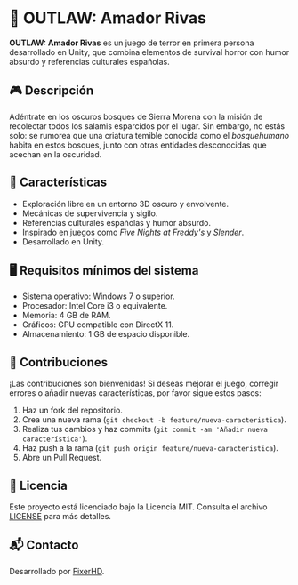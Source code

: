 # 🧔 OUTLAW: Amador Rivas

**OUTLAW: Amador Rivas** es un juego de terror en primera persona desarrollado en Unity, que combina elementos de survival horror con humor absurdo y referencias culturales españolas.

## 🎮 Descripción

Adéntrate en los oscuros bosques de Sierra Morena con la misión de recolectar todos los salamis esparcidos por el lugar. Sin embargo, no estás solo: se rumorea que una criatura temible conocida como el *bosquehumano* habita en estos bosques, junto con otras entidades desconocidas que acechan en la oscuridad.

## 🧩 Características

- Exploración libre en un entorno 3D oscuro y envolvente.
- Mecánicas de supervivencia y sigilo.
- Referencias culturales españolas y humor absurdo.
- Inspirado en juegos como *Five Nights at Freddy's* y *Slender*.
- Desarrollado en Unity.

## 🖥️ Requisitos mínimos del sistema

- Sistema operativo: Windows 7 o superior.
- Procesador: Intel Core i3 o equivalente.
- Memoria: 4 GB de RAM.
- Gráficos: GPU compatible con DirectX 11.
- Almacenamiento: 1 GB de espacio disponible.


## 🤝 Contribuciones

¡Las contribuciones son bienvenidas! Si deseas mejorar el juego, corregir errores o añadir nuevas características, por favor sigue estos pasos:

1. Haz un fork del repositorio.
2. Crea una nueva rama (`git checkout -b feature/nueva-caracteristica`).
3. Realiza tus cambios y haz commits (`git commit -am 'Añadir nueva característica'`).
4. Haz push a la rama (`git push origin feature/nueva-caracteristica`).
5. Abre un Pull Request.

## 📄 Licencia

Este proyecto está licenciado bajo la Licencia MIT. Consulta el archivo [LICENSE](LICENSE) para más detalles.

## 📬 Contacto

Desarrollado por [FixerHD](https://fixerhd.itch.io).

